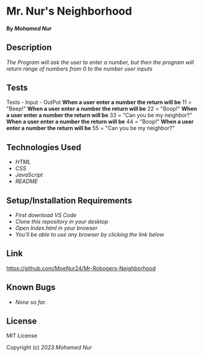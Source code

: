 # Mr. Nur's Neighborhood

#### By _**Mohamed Nur**_

## Description

_The Program will ask the user to enter a number, but then the program will return range of numbers from 0 to the number user inputs_

## Tests
Tests - Input - OutPut
**When a user enter a number the return will be** 11 = "Beep!" 
**When a user enter a number the return will be** 22 = "Boop!" 
**When a user enter a number the return will be** 33 = "Can you be my neighbor?" 
**When a user enter a number the return will be** 44 = "Boop!" 
**When a user enter a number the return will be** 55 = "Can you be my neighbor?" 


## Technologies Used

* _HTML_
* _CSS_
* _JavaScript_
* _README_


## Setup/Installation Requirements
* _First download VS Code_
* _Clone this repository in your desktop_
* _Open Index.html in your browser_
* _You'll be able to use any browser by clicking the link below_

## Link

https://github.com/MoeNur24/Mr-Robogers-Neighborhood

## Known Bugs

* _None so far._

## License
MIT License 

Copyright (c) _2023_ _Mohamed Nur_